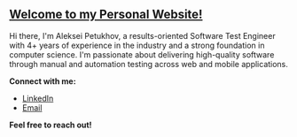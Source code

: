 ## [Welcome to my Personal Website!](https://aleksei-petukhov-nz.github.io)

Hi there, I'm Aleksei Petukhov, a results-oriented Software Test Engineer with 4+ years of experience in the industry and a strong foundation in computer science. I'm passionate about delivering high-quality software through manual and automation testing across web and mobile applications.

**Connect with me:**

* [LinkedIn](https://www.linkedin.com/in/aleksei-petukhov-606b4144/)
* <a href="mailto:aleksei.petukhov.nz@gmail.com">Email</a>

**Feel free to reach out!**

